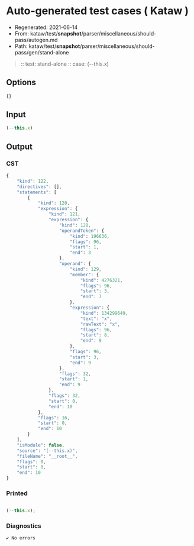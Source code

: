 # Auto-generated test cases ( Kataw )
- Regenerated: 2021-06-14
- From: kataw/test/__snapshot__/parser/miscellaneous/should-pass/autogen.md
- Path: kataw/test/__snapshot__/parser/miscellaneous/should-pass/gen/stand-alone
> :: test: stand-alone
> :: case: (--this.x)
## Options

`````js
{}
`````
## Input

`````js
(--this.x)
`````
## Output

### CST

```javascript
{
    "kind": 122,
    "directives": [],
    "statements": [
        {
            "kind": 120,
            "expression": {
                "kind": 121,
                "expression": {
                    "kind": 128,
                    "operandToken": {
                        "kind": 196636,
                        "flags": 96,
                        "start": 1,
                        "end": 3
                    },
                    "operand": {
                        "kind": 129,
                        "member": {
                            "kind": 4276321,
                            "flags": 96,
                            "start": 3,
                            "end": 7
                        },
                        "expression": {
                            "kind": 134299649,
                            "text": "x",
                            "rawText": "x",
                            "flags": 96,
                            "start": 8,
                            "end": 9
                        },
                        "flags": 96,
                        "start": 3,
                        "end": 9
                    },
                    "flags": 32,
                    "start": 1,
                    "end": 9
                },
                "flags": 32,
                "start": 0,
                "end": 10
            },
            "flags": 16,
            "start": 0,
            "end": 10
        }
    ],
    "isModule": false,
    "source": "(--this.x)",
    "fileName": "__root__",
    "flags": 0,
    "start": 0,
    "end": 10
}
```

### Printed

```javascript

(--this.x);
```

### Diagnostics

```javascript
✔ No errors
```

